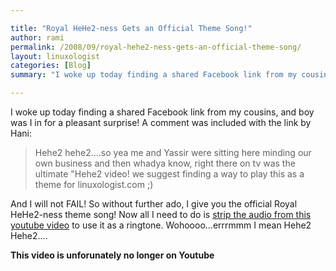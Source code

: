 ```yaml
---

title: "Royal HeHe2-ness Gets an Official Theme Song!"
author: rami
permalink: /2008/09/royal-hehe2-ness-gets-an-official-theme-song/
layout: linuxologist
categories: [Blog]
summary: "I woke up today finding a shared Facebook link from my cousins, and boy was I in for a pleasant surprise! A comment was included with the link by Hani:"

---
```


I woke up today finding a shared Facebook link from my cousins, and boy was I in for a pleasant surprise! A comment was included with the link by Hani:

> Hehe2 hehe2....so yea me and Yassir were sitting here minding our own business and then whadya know, right there on tv was the ultimate "Hehe2 video! we suggest finding a way to play this as a theme for linuxologist.com ;)

And I will not FAIL! So without further ado, I give you the official Royal HeHe2-ness theme song! Now all I need to do is [strip the audio from this youtube video](/2008/03/10/downloading-music-the-1337-way) to use it as a ringtone. Wohoooo...errrmmm I mean Hehe2 Hehe2....
  
**This video is unforunately no longer on Youtube**
